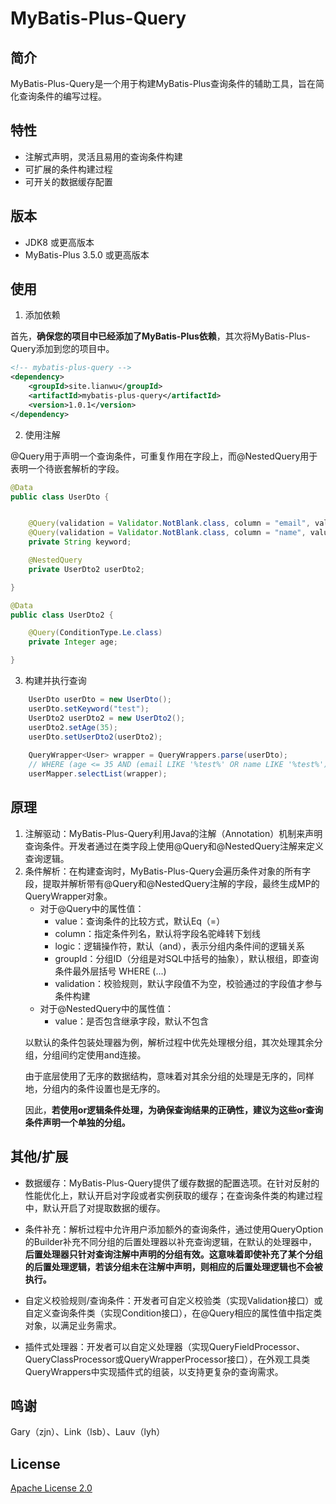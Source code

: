 # MyBatis-Plus-Query

## 简介
MyBatis-Plus-Query是一个用于构建MyBatis-Plus查询条件的辅助工具，旨在简化查询条件的编写过程。

## 特性
- 注解式声明，灵活且易用的查询条件构建
- 可扩展的条件构建过程
- 可开关的数据缓存配置

## 版本
- JDK8 或更高版本
- MyBatis-Plus 3.5.0 或更高版本

## 使用
1. 添加依赖
<p>首先，<strong>确保您的项目中已经添加了MyBatis-Plus依赖</strong>，其次将MyBatis-Plus-Query添加到您的项目中。</p>

```xml
<!-- mybatis-plus-query -->
<dependency>
    <groupId>site.lianwu</groupId>
    <artifactId>mybatis-plus-query</artifactId>
    <version>1.0.1</version>
</dependency>
```

2. 使用注解
<p>@Query用于声明一个查询条件，可重复作用在字段上，而@NestedQuery用于表明一个待嵌套解析的字段。</p>

```java
@Data
public class UserDto {


    @Query(validation = Validator.NotBlank.class, column = "email", value = ConditionType.Like.class, logic = Logic.OR, groupId = "KEYWORD")
    @Query(validation = Validator.NotBlank.class, column = "name", value = ConditionType.Like.class, logic = Logic.OR, groupId = "KEYWORD")
    private String keyword;

    @NestedQuery
    private UserDto2 userDto2;

}

@Data
public class UserDto2 {

    @Query(ConditionType.Le.class)
    private Integer age;

}

```
3. 构建并执行查询
```java
    UserDto userDto = new UserDto();
    userDto.setKeyword("test");
    UserDto2 userDto2 = new UserDto2();
    userDto2.setAge(35);
    userDto.setUserDto2(userDto2);
    
    QueryWrapper<User> wrapper = QueryWrappers.parse(userDto);
    // WHERE (age <= 35 AND (email LIKE '%test%' OR name LIKE '%test%'))
    userMapper.selectList(wrapper);
```

## 原理
<ol>
<li>注解驱动：MyBatis-Plus-Query利用Java的注解（Annotation）机制来声明查询条件。开发者通过在类字段上使用@Query和@NestedQuery注解来定义查询逻辑。</li>
<li>条件解析：在构建查询时，MyBatis-Plus-Query会遍历条件对象的所有字段，提取并解析带有@Query和@NestedQuery注解的字段，最终生成MP的QueryWrapper对象。
<ul>
<li>对于@Query中的属性值：
<ul>
<li>value：查询条件的比较方式，默认Eq（=）</li>
<li>column：指定条件列名，默认将字段名驼峰转下划线</li>
<li>logic：逻辑操作符，默认（and），表示分组内条件间的逻辑关系</li>
<li>groupId：分组ID（分组是对SQL中括号的抽象），默认根组，即查询条件最外层括号 WHERE (...)</li>
<li>validation：校验规则，默认字段值不为空，校验通过的字段值才参与条件构建</li>
</ul>
</li>
<li>对于@NestedQuery中的属性值：
<ul>
<li>value：是否包含继承字段，默认不包含</li>
</ul>
</li>
</ul>
<p>以默认的条件包装处理器为例，解析过程中优先处理根分组，其次处理其余分组，分组间约定使用and连接。</p>
<p>由于底层使用了无序的数据结构，意味着对其余分组的处理是无序的，同样地，分组内的条件设置也是无序的。</p>
<p>因此，<strong>若使用or逻辑条件处理，为确保查询结果的正确性，建议为这些or查询条件声明一个单独的分组。</strong></p>
</li>
</ol>

## 其他/扩展

- 数据缓存：MyBatis-Plus-Query提供了缓存数据的配置选项。在针对反射的性能优化上，默认开启对字段或者实例获取的缓存；在查询条件类的构建过程中，默认开启了对提取数据的缓存。
  
- 条件补充：解析过程中允许用户添加额外的查询条件，通过使用QueryOption的Builder补充不同分组的后置处理器以补充查询逻辑，在默认的处理器中，<strong>后置处理器只针对查询注解中声明的分组有效。这意味着即使补充了某个分组的后置处理逻辑，若该分组未在注解中声明，则相应的后置处理逻辑也不会被执行。</strong>
  
- 自定义校验规则/查询条件：开发者可自定义校验类（实现Validation接口）或自定义查询条件类（实现Condition接口），在@Query相应的属性值中指定类对象，以满足业务需求。
  
- 插件式处理器：开发者可以自定义处理器（实现QueryFieldProcessor、QueryClassProcessor或QueryWrapperProcessor接口），在外观工具类QueryWrappers中实现插件式的组装，以支持更复杂的查询需求。

## 鸣谢
Gary（zjn）、Link（lsb）、Lauv（lyh）

## License
[Apache License 2.0](https://www.apache.org/licenses/LICENSE-2.0)
